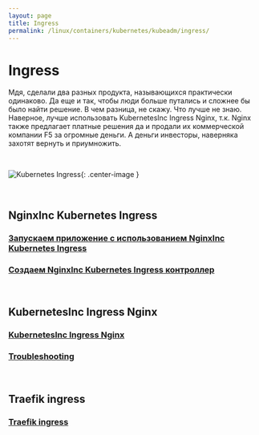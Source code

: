 ```yaml
---
layout: page
title: Ingress
permalink: /linux/containers/kubernetes/kubeadm/ingress/
---
```


# Ingress

Мдя, сделали два разных продукта, называющихся практически одинаково. Да еще и так, чтобы люди больше путались и сложнее бы было найти решение. В чем разница, не скажу. Что лучше не знаю. Наверное, лучше использовать KubernetesInc Ingress Nginx, т.к. Nginx также предлагает платные решения да и продали их коммерческой компании F5 за огромные деньги. А деньги инвесторы, наверняка захотят вернуть и приумножить.

<br/>

![Kubernetes Ingress](https://raw.githubusercontent.com/marley-nodejs/Docker-and-Kubernetes-The-Complete-Guide/master/img/pic-15-02.png "Kubernetes Ingress"){: .center-image }

<br/>

## NginxInc Kubernetes Ingress

### [Запускаем приложение с использованием NginxInc Kubernetes Ingress](/linux/containers/kubernetes/kubeadm/ingress/nginxinc-kubernets-ingress/)

### [Создаем NginxInc Kubernetes Ingress контроллер](/linux/containers/kubernetes/kubeadm/ingress/nginxinc-kubernets-ingress-install/)

<br/>

## KubernetesInc Ingress Nginx

### [KubernetesInc Ingress Nginx](/linux/containers/kubernetes/kubeadm/ingress/kubernetesinc-ingress-nginx/)

### [Troubleshooting](https://github.com/kubernetes/ingress-nginx/blob/master/docs/troubleshooting.md)

<br/>

## Traefik ingress

### [Traefik ingress](/linux/containers/kubernetes/kubeadm/ingress/traefik-ingress/)
